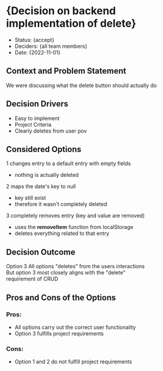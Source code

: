 # {Decision on backend implementation of delete}

* Status: {accept}
* Deciders: {all team members} <!-- optional -->
* Date: {2022-11-01} <!-- optional -->

## Context and Problem Statement

We were discussing what the delete button should actually do

## Decision Drivers <!-- optional -->

* Easy to implement
* Project Criteria
* Clearly deletes from user pov
  
## Considered Options

1 changes entry to a default entry with empty fields 
  * nothing is actually deleted

2 maps the date's key to null
  * key still exist
  * therefore it wasn't completely deleted

3 completely removes entry (key and value are removed)
  * uses the **removeItem** function from localStorage
  * deletes everything related to that entry
  
## Decision Outcome
Option 3
All options "deletes" from the users interactions\
But option 3 most closely aligns with the "delete"\
requirement of CRUD

## Pros and Cons of the Options <!-- optional -->

### Pros:
* All options carry out the correct user functionality
* Option 3 fulfills project requirements


### Cons:
* Option 1 and 2 do not fulfill project requirements